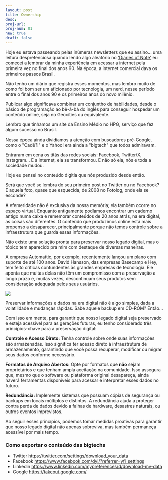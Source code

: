 ```yaml
---
layout: post
title: Ownership
desc:
proj-url:
proj-num: 01
new: true
draft: false
---
```


Hoje eu estava passeando pelas inúmeras newsletters que eu assino... uma leitura despretenciosa quando lendo algo aleatório no ['Diaries of Note'](https://diariesofnote.com/) eu comecei a lembrar da minha experiência em acessar a internet pela primeira vez no final dos anos 90. Na época, a internet comercial dava os primeiros passos Brasil.

Não tenho um diário que registra esses momentos, mas lembro muito de como foi bom ser um aficionado por tecnologia, um nerd, nesse período entre o final dos anos 90 e os primeiros anos do novo milênio.

Publicar algo significava combinar um conjuntho de habilidades, desde o básico de programação ao bê-á-bá do inglês para conseguir hospedar um conteúdo online, seja no Geocities ou equivalente. 

Lembro que tinhamos um site da Ensino Médio no HPG, serviço que fez algum sucesso no Brasil.

Nessa época ainda dividiamos a atenção com buscadores pré-Google, como o "Cadê?!" e o Yahoo! era ainda a "bigtech" que todos admiravam. 

Entraram em cena os titãs das redes sociais: Facebook, Twitter/X, Instagram... E a internet, ela se transformou. E não só ela, nós e toda a sociedade mudou. 

Hoje eu pensei no conteúdo digitla que nós produzido desde então.

Será que você se lembra do seu primeiro post no Twitter ou no Facebook? 
E aquela foto, quase que esquecida, de 2008 no Fotolog, onde ela se esconde?

A efemeridade não é exclusiva da nossa memória; ela também ocorre no espaço virtual. Enquanto antigamente podíamos encontrar um caderno antigo numa caixa e rememorar conteúdos de 20 anos atrás, na era digital, as coisas são diferentes. O conteúdo que produzimos online está mais propenso a desaparecer, principalmente porque não temos controle sobre a infraestrutura que guarda essas informações.

Não existe uma solução pronta para preservar nosso legado digital, mas o tópico tem aparecido pra mim com destaque de diversas maneiras.

A empresa Automattic, por exemplo, recentemente lançou um plano com suporte de até 100 anos. David Hansson, das empresas Basecamp e Hey, tem feito críticas contundentes às grandes empresas de tecnologia. Ele aponta que muitas delas não têm um compromisso com a preservação a longo prazo e, muitas vezes, descontinuam seus produtos sem consideração adequada pelos seus usuários.

![](https://github.com/maluta/maluta.github.com/raw/master/images/ueoi.gif)

Preservar informações e dados na era digital não é algo simples, dada a volatilidade e mudanças rápidas. Sabe aquele backup em CD-ROM? Então... 

Com isso em mente, para garantir que nosso legado digital seja preservado e esteja acessível para as gerações futuras, eu tenho considerado três princípios-chave para a preservação digital:

**Controle e Acesso Direto:** Tenha controle sobre onde suas informações são armazenadas. Isso significa ter acesso direto à infraestrutura de armazenamento, garantindo que você possa recuperar, modificar ou migrar seus dados conforme necessário.

**Formatos de Arquivo Abertos:** Opte por formatos que **não** sejam proprietários e que tenham ampla aceitação na comunidade. Isso assegura que, mesmo que o software ou plataforma original desapareça, ainda haverá ferramentas disponíveis para acessar e interpretar esses dados no futuro.

**Redundância:** Implemente sistemas que possuam cópias de segurança ou backups em locais múltiplos e distintos. A redundância ajuda a proteger contra perda de dados devido a falhas de hardware, desastres naturais, ou outros eventos imprevistos.

Ao seguir esses princípios, podemos tomar medidas proativas para garantir que nosso legado digital não apenas sobreviva, mas também permaneça acessível por mais tempo. 

### Como exportar o conteúdo das bigtechs 

- Twitter https://twitter.com/settings/download_your_data
- Facebook https://www.facebook.com/dyi/?referrer=yfi_settings
- Linkedin https://www.linkedin.com/mypreferences/d/download-my-data
- Google https://takeout.google.com/

